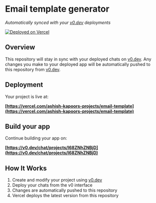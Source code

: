 # Email template generator

*Automatically synced with your [v0.dev](https://v0.dev) deployments*

[![Deployed on Vercel](https://img.shields.io/badge/Deployed%20on-Vercel-black?style=for-the-badge&logo=vercel)](https://vercel.com/ashish-kapoors-projects/v0-email-template-generator)

## Overview

This repository will stay in sync with your deployed chats on [v0.dev](https://v0.dev).
Any changes you make to your deployed app will be automatically pushed to this repository from [v0.dev](https://v0.dev).

## Deployment

Your project is live at:

**[https://vercel.com/ashish-kapoors-projects/email-template](https://vercel.com/ashish-kapoors-projects/email-template)**

## Build your app

Continue building your app on:

**[https://v0.dev/chat/projects/l68ZNhZNBjD](https://v0.dev/chat/projects/l68ZNhZNBjD)**

## How It Works

1. Create and modify your project using [v0.dev](https://v0.dev)
2. Deploy your chats from the v0 interface
3. Changes are automatically pushed to this repository
4. Vercel deploys the latest version from this repository
